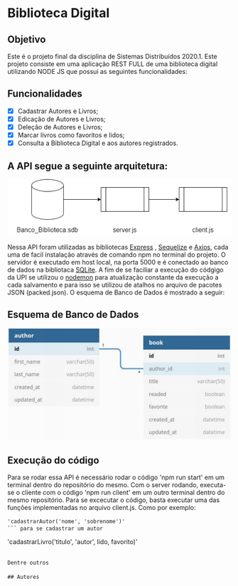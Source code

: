 # Biblioteca Digital 

## Objetivo

Este é o projeto final da disciplina de Sistemas Distribuídos 2020.1. Este projeto consiste em uma aplicação REST FULL de uma biblioteca digital utilizando NODE JS que possui as seguintes funcionalidades:

## Funcionalidades

- [x] Cadastrar Autores e Livros;
- [x] Edicação de Autores e Livros;
- [x] Deleção de Autores e Livros;
- [x] Marcar livros como favoritos e lidos;
- [x] Consulta a Biblioteca Digital e aos autores registrados.

 ## A API segue a seguinte arquitetura: 
 <img src = "assets/diagrama_API.png">

 Nessa API foram utilizadas as bibliotecas [Express](https://expressjs.com/pt-br/) , [Sequelize](https://sequelize.org/) e [Axios](https://github.com/axios/axios), cada uma de facil instalação através de comando npm no terminal do projeto.
 O servidor é executado em host local, na porta 5000 e é conectado ao banco de dados na bibliotaca [SQLite](https://www.sqlite.org/index.html).
A fim de se faciliar a execução do códgigo da UPI se utilizou o [nodemon](https://nodemon.io/) para atualização constante da execução a cada salvamento e para isso se utilizou de atalhos no arquivo de pacotes JSON (packed.json).
O esquema de Banco de Dados é mostrado a seguir:

## Esquema de Banco de Dados

<img src = "assets/banco_de_dados.png">

## Execução do código

Para se rodar essa API é necessário rodar o código 'npm run start' em um terminal dentro do repositório do mesmo. Com o server rodando, executa-se o cliente com o código 'npm run client' em um outro terminal dentro do mesmo repositório. Para se excecutar o código, basta executar uma das funções implementadas no arquivo client.js. Como por exemplo: 
```
'cadastrarAutor('nome', 'sobrenome')'
``` para se cadastrar um autor

```
'cadastrarLivro('titulo', 'autor', lido, favorito)'
``` para se cadastrar um Livro, sendo que o autor deve estar previamente cadastrado no banco de dados e os valores de lido e favorito são booleanos.

Dentre outros

## Autores

